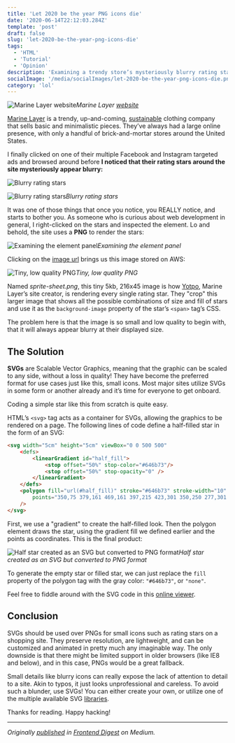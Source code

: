 ```yaml
---
title: 'Let 2020 be the year PNG icons die'
date: '2020-06-14T22:12:03.284Z'
template: 'post'
draft: false
slug: 'let-2020-be-the-year-png-icons-die'
tags:
  - 'HTML'
  - 'Tutorial'
  - 'Opinion'
description: 'Examining a trendy store’s mysteriously blurry rating stars and proposing a solution'
socialImage: '/media/socialImages/let-2020-be-the-year-png-icons-die.png'
category: 'lol'
---
```


![Marine Layer website](https://miro.medium.com/max/4800/1*1NsyodtGxXetMW1l647hrQ.png)_Marine Layer [website](https://www.marinelayer.com/)_

[Marine Layer](https://www.marinelayer.com/) is a trendy, up-and-coming, [sustainable](https://www.marinelayer.com/pages/ml-sustainability) clothing company that sells basic and minimalistic pieces. They’ve always had a large online presence, with only a handful of brick-and-mortar stores around the United States.

I finally clicked on one of their multiple Facebook and Instagram targeted ads and browsed around before **I noticed that their rating stars around the site mysteriously appear blurry:**

![Blurry rating stars](https://cdn-images-1.medium.com/max/2000/1*seYUcnlWKL69F9tL1ooBRw.png)

![Blurry rating stars](https://cdn-images-1.medium.com/max/2000/1*fOQy43QP6JzjuTQzDYL2nQ.png)_Blurry rating stars_

It was one of those things that once you notice, you REALLY notice, and starts to bother you. As someone who is curious about web development in general, I right-clicked on the stars and inspected the element. Lo and behold, the site uses a **PNG** to render the stars:

![Examining the element panel](https://cdn-images-1.medium.com/max/3630/1*N7txBvnYOdOi5K4uS19CmA.png)_Examining the element panel_

Clicking on the [image url](https://yotpo-editor-production.s3.amazonaws.com/b7vMGctRljJrLQFPo1ElbKAhIoBinsgbM6vucZ85/sprite-sheet.png) brings us this image stored on AWS:

![Tiny, low quality PNG](https://cdn-images-1.medium.com/max/2000/1*f1W84jxyYTlOoNDI8BY5cA.png)_Tiny, low quality PNG_

Named _sprite-sheet.png_, this tiny 5kb, 216x45 image is how [Yotpo](https://www.yotpo.com/), Marine Layer’s site creator, is rendering every single rating star. They "crop" this larger image that shows all the possible combinations of size and fill of stars and use it as the `background-image` property of the star’s `<span>` tag’s CSS.

The problem here is that the image is so small and low quality to begin with, that it will always appear blurry at their displayed size.

## The Solution

**SVGs** are Scalable Vector Graphics, meaning that the graphic can be scaled to any side, without a loss in quality! They have become the preferred format for use cases just like this, small icons. Most major sites utilize SVGs in some form or another already and it’s time for everyone to get onboard.

Coding a simple star like this from scratch is quite easy.

HTML’s `<svg>` tag acts as a container for SVGs, allowing the graphics to be rendered on a page. The following lines of code define a half-filled star in the form of an SVG:

```html
<svg width="5cm" height="5cm" viewBox="0 0 500 500"
    <defs>
        <linearGradient id="half_fill">
            <stop offset="50%" stop-color="#646b73"/>
            <stop offset="50%" stop-opacity="0" />
        </linearGradient>
    </defs>
    <polygon fill="url(#half_fill)" stroke="#646b73" stroke-width="10"
        points="350,75 379,161 469,161 397,215 423,301 350,250 277,301 303,215 231,161 321,161"
    />
</svg>
```

First, we use a "gradient" to create the half-filled look. Then the polygon element draws the star, using the gradient fill we defined earlier and the points as coordinates. This is the final product:

![Half star created as an SVG but converted to PNG format](https://cdn-images-1.medium.com/max/2000/1*PdyTnMz4nf_GblPuRHhqDA.png)_Half star created as an SVG but converted to PNG format_

To generate the empty star or filled star, we can just replace the `fill` property of the polygon tag with the gray color: `"#646b73"`, or `"none"`.

Feel free to fiddle around with the SVG code in this [online viewer](https://www.freecodeformat.com/svg-editor.php).

## Conclusion

SVGs should be used over PNGs for small icons such as rating stars on a shopping site. They preserve resolution, are lightweight, and can be customized and animated in pretty much any imaginable way. The only downside is that there might be limited support in older browsers (like IE8 and below), and in this case, PNGs would be a great fallback.

Small details like blurry icons can really expose the lack of attention to detail to a site. Akin to typos, it just looks unprofessional and careless. To avoid such a blunder, use SVGs! You can either create your own, or utilize one of the multiple available SVG [libraries](https://www.webdesignerdepot.com/2018/02/8-best-free-libraries-for-svg/).

Thanks for reading. Happy hacking!

---

<i>Originally [published](https://medium.com/frontend-digest/let-2020-be-the-year-png-icons-die-aeb898263180?source=friends_link&sk=d48411e6b94be910e63410e8244ea887) in [Frontend Digest](https://medium.com/frontend-digest) on Medium<i>.

